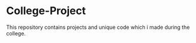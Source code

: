 # College-Project
This repository contains projects and unique code which i made during the college.
